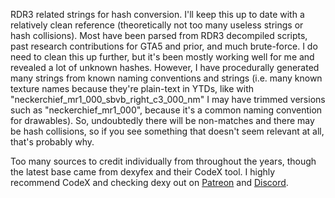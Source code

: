 RDR3 related strings for hash conversion. I'll keep this up to date with a relatively clean reference (theoretically not too many useless strings or hash collisions). Most have been parsed from RDR3 decompiled scripts, past research contributions for GTA5 and prior, and much brute-force. I do need to clean this up further, but it's been mostly working well for me and revealed a lot of unknown hashes. However, I have procedurally generated many strings from known naming conventions and strings (i.e. many known texture names because they're plain-text in YTDs, like with "neckerchief_mr1_000_sbvb_right_c3_000_nm" I may have trimmed versions such as "neckerchief_mr1_000", because it's a common naming convention for drawables). So, undoubtedly there will be non-matches and there may be hash collisions, so if you see something that doesn't seem relevant at all, that's probably why.

Too many sources to credit individually from throughout the years, though the latest base came from dexyfex and their CodeX tool. I highly recommend CodeX and checking dexy out on [Patreon](https://www.patreon.com/dexyfex/) and [Discord](https://discord.gg/BxfKHkk).

